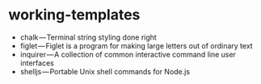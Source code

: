 # working-templates

- chalk — Terminal string styling done right
- figlet — Figlet is a program for making large letters out of ordinary text
- inquirer — A collection of common interactive command line user interfaces
- shelljs — Portable Unix shell commands for Node.js
